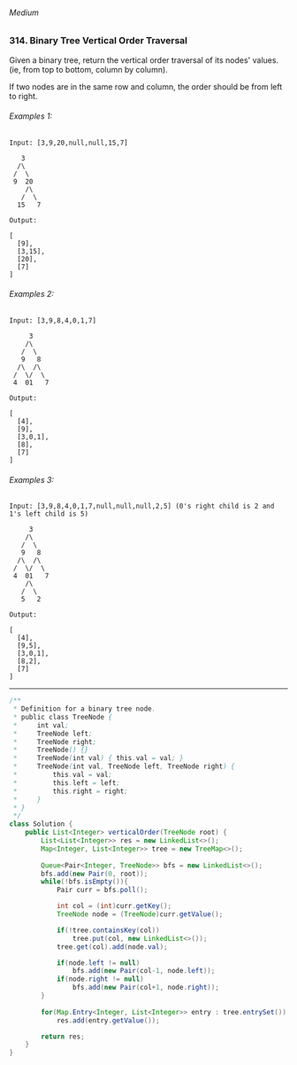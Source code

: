 ###### Medium

### 314. Binary Tree Vertical Order Traversal

Given a binary tree, return the vertical order traversal of its nodes' values. (ie, from top to bottom, column by column).  

If two nodes are in the same row and column, the order should be from left to right.  

###### Examples 1:
```
Input: [3,9,20,null,null,15,7]

   3
  /\
 /  \
 9  20
    /\
   /  \
  15   7 

Output:

[
  [9],
  [3,15],
  [20],
  [7]
]
```

###### Examples 2:
```
Input: [3,9,8,4,0,1,7]

     3
    /\
   /  \
   9   8
  /\  /\
 /  \/  \
 4  01   7 

Output:

[
  [4],
  [9],
  [3,0,1],
  [8],
  [7]
]
```

###### Examples 3:
```
Input: [3,9,8,4,0,1,7,null,null,null,2,5] (0's right child is 2 and 1's left child is 5)

     3
    /\
   /  \
   9   8
  /\  /\
 /  \/  \
 4  01   7
    /\
   /  \
   5   2

Output:

[
  [4],
  [9,5],
  [3,0,1],
  [8,2],
  [7]
]
```

***

```java
/**
 * Definition for a binary tree node.
 * public class TreeNode {
 *     int val;
 *     TreeNode left;
 *     TreeNode right;
 *     TreeNode() {}
 *     TreeNode(int val) { this.val = val; }
 *     TreeNode(int val, TreeNode left, TreeNode right) {
 *         this.val = val;
 *         this.left = left;
 *         this.right = right;
 *     }
 * }
 */
class Solution {
    public List<Integer> verticalOrder(TreeNode root) {
        List<List<Integer>> res = new LinkedList<>();
        Map<Integer, List<Integer>> tree = new TreeMap<>();
        
        Queue<Pair<Integer, TreeNode>> bfs = new LinkedList<>();
        bfs.add(new Pair(0, root));
        while(!bfs.isEmpty()){
            Pair curr = bfs.poll();

            int col = (int)curr.getKey();
            TreeNode node = (TreeNode)curr.getValue();

            if(!tree.containsKey(col))
                tree.put(col, new LinkedList<>());
            tree.get(col).add(node.val);

            if(node.left != null)
                bfs.add(new Pair(col-1, node.left));
            if(node.right != null)
                bfs.add(new Pair(col+1, node.right));
        }
        
        for(Map.Entry<Integer, List<Integer>> entry : tree.entrySet())
            res.add(entry.getValue());

        return res;
    }
}
```

